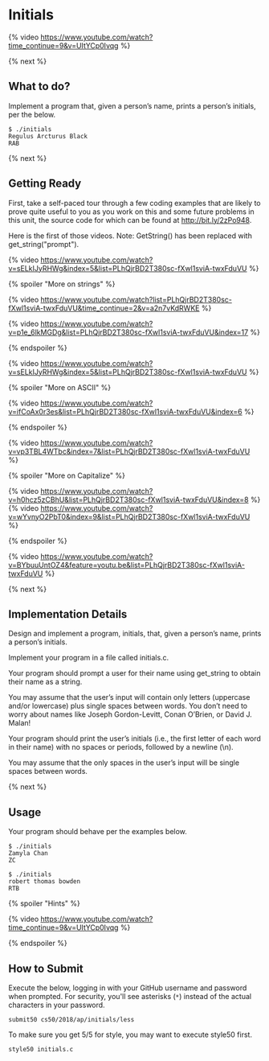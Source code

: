 # Initials

{% video https://www.youtube.com/watch?time_continue=9&v=UItYCp0Ivqg %}

{% next %}

## What to do?

Implement a program that, given a person’s name, prints a person’s initials, per the below.

```
$ ./initials
Regulus Arcturus Black
RAB
```

{% next %}

## Getting Ready

First, take a self-paced tour through a few coding examples that are likely to prove quite useful to you as you work on this and some future problems in this unit, the source code for which can be found at http://bit.ly/2zPo948.

Here is the first of those videos. Note: GetString() has been replaced with get_string("prompt").

{% video https://www.youtube.com/watch?v=sELkIJyRHWg&index=5&list=PLhQjrBD2T380sc-fXwl1sviA-twxFduVU %}

{% spoiler "More on strings" %}

{% video https://www.youtube.com/watch?list=PLhQjrBD2T380sc-fXwl1sviA-twxFduVU&time_continue=2&v=a2n7vKdRWKE %}

{% video https://www.youtube.com/watch?v=p1e_6lkMGDg&list=PLhQjrBD2T380sc-fXwl1sviA-twxFduVU&index=17 %}

{% endspoiler %}

{% video https://www.youtube.com/watch?v=sELkIJyRHWg&index=5&list=PLhQjrBD2T380sc-fXwl1sviA-twxFduVU %}

{% spoiler "More on ASCII" %}

{% video https://www.youtube.com/watch?v=ifCoAx0r3es&list=PLhQjrBD2T380sc-fXwl1sviA-twxFduVU&index=6 %}

{% endspoiler %}

{% video https://www.youtube.com/watch?v=vp3TBL4WTbc&index=7&list=PLhQjrBD2T380sc-fXwl1sviA-twxFduVU %}

{% spoiler "More on Capitalize" %}

{% video https://www.youtube.com/watch?v=h0hcz5zCBhU&list=PLhQjrBD2T380sc-fXwl1sviA-twxFduVU&index=8 %}
{% video https://www.youtube.com/watch?v=wYvnyO2PbT0&index=9&list=PLhQjrBD2T380sc-fXwl1sviA-twxFduVU %}

{% endspoiler %}

{% video https://www.youtube.com/watch?v=BYbuuUntOZ4&feature=youtu.be&list=PLhQjrBD2T380sc-fXwl1sviA-twxFduVU %}

{% next %}

## Implementation Details

Design and implement a program, initials, that, given a person’s name, prints a person’s initials.

Implement your program in a file called initials.c.

Your program should prompt a user for their name using get_string to obtain their name as a string.

You may assume that the user’s input will contain only letters (uppercase and/or lowercase) plus single spaces between words. You don’t need to worry about names like Joseph Gordon-Levitt, Conan O’Brien, or David J. Malan!

Your program should print the user’s initials (i.e., the first letter of each word in their name) with no spaces or periods, followed by a newline (\n).

You may assume that the only spaces in the user’s input will be single spaces between words.

{% next %}

## Usage

Your program should behave per the examples below. 

```
$ ./initials
Zamyla Chan
ZC
```

```
$ ./initials
robert thomas bowden
RTB
```

{% spoiler "Hints" %}

{% video https://www.youtube.com/watch?time_continue=9&v=UItYCp0Ivqg %}

{% endspoiler %}

## How to Submit

Execute the below, logging in with your GitHub username and password when prompted. For security, you'll see asterisks (`*`) instead of the actual characters in your password.

```
submit50 cs50/2018/ap/initials/less
```

To make sure you get 5/5 for style, you may want to execute style50 first.

```
style50 initials.c
```


